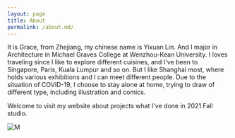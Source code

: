 ```yaml
---
layout: page
title: About
permalink: /about.md/
---
```


It is Grace, from Zhejiang, my chinese name is Yixuan Lin. And I major in Architecture in Michael Graves College at Wenzhou-Kean University. I loves traveling since I like to explore different cuisines, and I've been to Singapore, Paris, Kuala Lumpur and so on. But I like Shanghai most, where holds various exhibitions and I can meet different people. Due to the situation of COVID-19, I choose to stay alone at home, trying to draw of different type, including illustration and comics.

Welcome to visit my website about projects what I've done in 2021 Fall studio.

![M](https://user-images.githubusercontent.com/84894648/146597519-fc144224-f76e-41e3-ab9d-c79b52ff7284.jpg)
